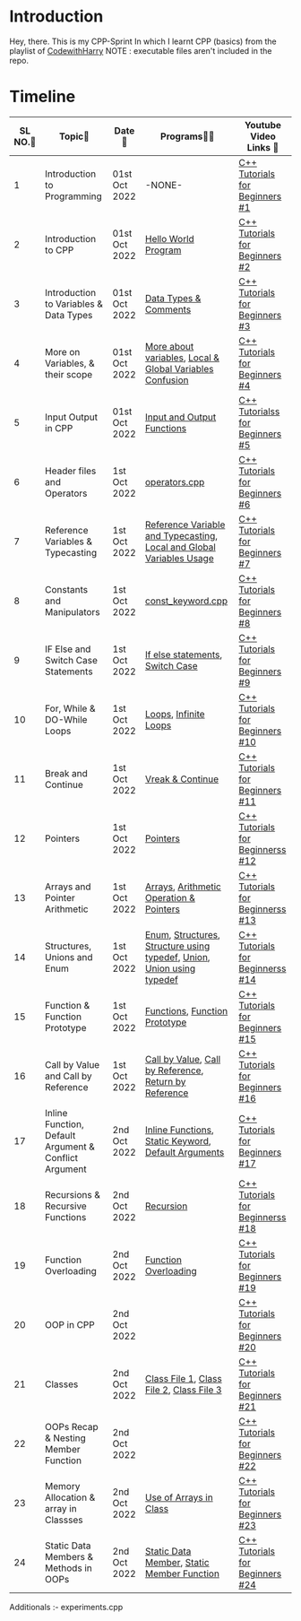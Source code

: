 # Introduction
Hey, there. This is my CPP-Sprint In which I learnt CPP (basics) from the playlist of [CodewithHarry](https://youtube.com/playlist?list=PLu0W_9lII9agpFUAlPFe_VNSlXW5uE0YL)
NOTE : executable files aren't included in the repo.

# Timeline
|**SL NO.:1234:**|**Topic:pushpin:**|**Date:calendar:**|**Programs:technologist:**| **Youtube Video Links :link:**|
|------|---------------------|---------------------|---------------------|---------------------|
|1|Introduction to Programming|01st Oct 2022|-NONE-|[C++ Tutorials for Beginners #1](https://www.youtube.com/watch?v=j8nAHeVKL08&list=PLu0W_9lII9agpFUAlPFe_VNSlXW5uE0YL&index=1)|
|2|Introduction to CPP|01st Oct 2022|[Hello World Program](data/hello_world.cpp)|[C++ Tutorials for Beginners #2](https://www.youtube.com/watch?v=oW2r0r_i5Ps&list=PLu0W_9lII9agpFUAlPFe_VNSlXW5uE0YL&index=2)|
|3|Introduction to Variables & Data Types|01st Oct 2022|[Data Types & Comments](data/datatype_comment.cpp)|[C++ Tutorials for Beginners #3](https://www.youtube.com/watch?v=jigb6W35zHc&list=PLu0W_9lII9agpFUAlPFe_VNSlXW5uE0YL&index=3)|
|4|More on Variables, & their scope|01st Oct 2022|[More about variables](data/var_more.cpp), [Local & Global Variables Confusion](data/var_conf.cpp)|[C++ Tutorials for Beginners #4](https://www.youtube.com/watch?v=JrnQ-915czY&list=PLu0W_9lII9agpFUAlPFe_VNSlXW5uE0YL&index=4)|
|5|Input Output in CPP|01st Oct 2022|[Input and Output Functions](data/input_output.cpp)|[C++ Tutorialss for Beginners #5](https://www.youtube.com/watch?v=J05uoTbGOvQ&list=PLu0W_9lII9agpFUAlPFe_VNSlXW5uE0YL&index=5)|
|6|Header files and Operators|1st Oct 2022|[operators.cpp](data/operators.cpp)|[C++ Tutorials for Beginners #6](https://www.youtube.com/watch?v=7D5A5ZMKRWw&list=PLu0W_9lII9agpFUAlPFe_VNSlXW5uE0YL&index=6)|
|7|Reference Variables & Typecasting|1st Oct 2022|[Reference Variable and Typecasting](data/refvar_typecasting.cpp), [Local and Global Variables Usage](data/local_global.cpp)|[C++ Tutorials for Beginners #7](https://www.youtube.com/watch?v=a7Wim2t053E&list=PLu0W_9lII9agpFUAlPFe_VNSlXW5uE0YL&index=7)|
|8|Constants and Manipulators|1st Oct 2022|[const_keyword.cpp](data/const_keyword.cpp)|[C++ Tutorials for Beginners #8](https://www.youtube.com/watch?v=i3a-G6Ebh9E&list=PLu0W_9lII9agpFUAlPFe_VNSlXW5uE0YL&index=8)|
|9|IF Else and Switch Case Statements|1st Oct 2022|[If else statements](data/if_else.cpp), [Switch Case](data/switchcase.cpp)|[C++ Tutorials for Beginners #9](https://www.youtube.com/watch?v=AY96XFqb934&list=PLu0W_9lII9agpFUAlPFe_VNSlXW5uE0YL&index=9)|
|10|For, While & DO-While Loops|1st Oct 2022|[Loops](data/loops.cpp), [Infinite Loops](data/inf_loops.cpp)|[C++ Tutorials for Beginners #10](https://www.youtube.com/watch?v=a7dfSBrTZtE&list=PLu0W_9lII9agpFUAlPFe_VNSlXW5uE0YL&index=10)|
|11|Break and Continue|1st Oct 2022|[Vreak & Continue](data/break_continue.cpp)|[C++ Tutorials for Beginners #11](https://www.youtube.com/watch?v=DJh5NfK7h-U&list=PLu0W_9lII9agpFUAlPFe_VNSlXW5uE0YL&index=11)|
|12|Pointers|1st Oct 2022|[Pointers](data/pointers.cpp)|[C++ Tutorials for Beginnerss #12](https://www.youtube.com/watch?v=EvYmTCx9BFs&list=PLu0W_9lII9agpFUAlPFe_VNSlXW5uE0YL&index=12)|
|13|Arrays and Pointer Arithmetic|1st Oct 2022|[Arrays](data/array.cpp), [Arithmetic Operation & Pointers](data/pointer_arith.cpp)|[C++ Tutorials for Beginnerss #13](https://www.youtube.com/watch?v=ePJxpxsnkGw&list=PLu0W_9lII9agpFUAlPFe_VNSlXW5uE0YL&index=13)|
|14|Structures, Unions and Enum|1st Oct 2022|[Enum](data/enumm.cpp), [Structures](data/structure.cpp), [Structure using typedef](data/struct_typedef.cpp), [Union](data/unionn.cpp), [Union using typedef](data/unionn_typedef.cpp)|[C++ Tutorials for Beginnerss #14](https://www.youtube.com/watch?v=jCfR7CFlzts&list=PLu0W_9lII9agpFUAlPFe_VNSlXW5uE0YL&index=14)|
|15|Function & Function Prototype|1st Oct 2022|[Functions](data/functions.cpp), [Function Prototype](data/function_prototype.cpp)|[C++ Tutorials for Beginners #15](https://www.youtube.com/watch?v=RFLFX1boGwo&list=PLu0W_9lII9agpFUAlPFe_VNSlXW5uE0YL&index=15)|
|16|Call by Value and Call by Reference|1st Oct 2022|[Call by Value](data/functions.cpp), [Call by Reference](data/callbyreference.cpp), [Return by Reference](data/ReturnbyReference.cpp)|[C++ Tutorials for Beginners #16](https://www.youtube.com/watch?v=oQbyN-vDghA&list=PLu0W_9lII9agpFUAlPFe_VNSlXW5uE0YL&index=16)|
|17|Inline Function, Default Argument & Conflict Argument|2nd Oct 2022|[Inline Functions](data/inline_function.cpp), [Static Keyword](data/static_key.cpp), [Default Arguments](data/def_arguments.cpp)|[C++ Tutorials for Beginners #17](https://www.youtube.com/watch?v=oVvvwEx-gBw&list=PLu0W_9lII9agpFUAlPFe_VNSlXW5uE0YL&index=17)|
|18|Recursions & Recursive Functions|2nd Oct 2022|[Recursion](data/resursion.cpp)|[C++ Tutorials for Beginnerss #18](https://www.youtube.com/watch?v=JRKs3s15Kjc&list=PLu0W_9lII9agpFUAlPFe_VNSlXW5uE0YL&index=18)|
|19|Function Overloading|2nd Oct 2022|[Function Overloading](data/func_overld.cpp)|[C++ Tutorials for Beginners #19](https://www.youtube.com/watch?v=8qZb09suSHY&list=PLu0W_9lII9agpFUAlPFe_VNSlXW5uE0YL&index=19)|
|20|OOP in CPP|2nd Oct 2022| |[C++ Tutorials for Beginners #20](https://www.youtube.com/watch?v=nGJTWaaFdjc&list=PLu0W_9lII9agpFUAlPFe_VNSlXW5uE0YL&index=20)|
|21|Classes|2nd Oct 2022|[Class File 1](data/classes1.cpp), [Class File 2](data/classes2.cpp), [Class File 3](data/classes3.cpp)|[C++ Tutorials for Beginners #21](https://www.youtube.com/watch?v=tL8vnfFFzVQ&list=PLu0W_9lII9agpFUAlPFe_VNSlXW5uE0YL&index=21)|
|22|OOPs Recap & Nesting Member Function|2nd Oct 2022| |[C++ Tutorials for Beginners #22](https://www.youtube.com/watch?v=d363dW0AeS8&list=PLu0W_9lII9agpFUAlPFe_VNSlXW5uE0YL&index=22)|
|23|Memory Allocation & array in Classses|2nd Oct 2022|[Use of Arrays in Class](data/class_array.cpp)|[C++ Tutorials for Beginners #23](https://www.youtube.com/watch?v=qq05D2yFIHA&list=PLu0W_9lII9agpFUAlPFe_VNSlXW5uE0YL&index=23)|
|24|Static Data Members & Methods in OOPs|2nd Oct 2022|[Static Data Member](data/class_var.cpp), [Static Member Function](data/static_func.cpp)|[C++ Tutorials for Beginners #24](https://www.youtube.com/watch?v=QcLI2zGVYFo&list=PLu0W_9lII9agpFUAlPFe_VNSlXW5uE0YL&index=24)|


Additionals :- experiments.cpp